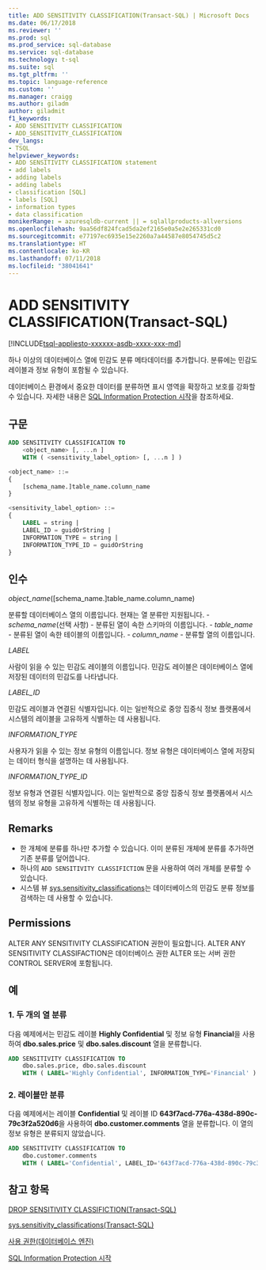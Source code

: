 ```yaml
---
title: ADD SENSITIVITY CLASSIFICATION(Transact-SQL) | Microsoft Docs
ms.date: 06/17/2018
ms.reviewer: ''
ms.prod: sql
ms.prod_service: sql-database
ms.service: sql-database
ms.technology: t-sql
ms.suite: sql
ms.tgt_pltfrm: ''
ms.topic: language-reference
ms.custom: ''
ms.manager: craigg
ms.author: giladm
author: giladmit
f1_keywords:
- ADD SENSITIVITY CLASSIFICATION
- ADD_SENSITIVITY_CLASSIFICATION
dev_langs:
- TSQL
helpviewer_keywords:
- ADD SENSITIVITY CLASSIFICATION statement
- add labels
- adding labels
- adding labels
- classification [SQL]
- labels [SQL]
- information types
- data classification
monikerRange: = azuresqldb-current || = sqlallproducts-allversions
ms.openlocfilehash: 9aa56df824fcad5da2ef2165e0a5e2e265331cd0
ms.sourcegitcommit: e77197ec6935e15e2260a7a44587e8054745d5c2
ms.translationtype: HT
ms.contentlocale: ko-KR
ms.lasthandoff: 07/11/2018
ms.locfileid: "38041641"
---
```

# <a name="add-sensitivity-classification-transact-sql"></a>ADD SENSITIVITY CLASSIFICATION(Transact-SQL)
[!INCLUDE[tsql-appliesto-xxxxxx-asdb-xxxx-xxx-md](../../includes/tsql-appliesto-xxxxxx-asdb-xxxx-xxx-md.md)]

하나 이상의 데이터베이스 열에 민감도 분류 메타데이터를 추가합니다. 분류에는 민감도 레이블과 정보 유형이 포함될 수 있습니다.  

데이터베이스 환경에서 중요한 데이터를 분류하면 표시 영역을 확장하고 보호를 강화할 수 있습니다. 자세한 내용은 [SQL Information Protection 시작](https://aka.ms/sqlip)을 참조하세요.

## <a name="syntax"></a>구문  

```sql
ADD SENSITIVITY CLASSIFICATION TO
    <object_name> [, ...n ]
    WITH ( <sensitivity_label_option> [, ...n ] )     

<object_name> ::=
{
    [schema_name.]table_name.column_name
}

<sensitivity_label_option> ::=  
{   
    LABEL = string |
    LABEL_ID = guidOrString |
    INFORMATION_TYPE = string |
    INFORMATION_TYPE_ID = guidOrString  
}
```  

## <a name="arguments"></a>인수  

*object_name*([schema_name.]table_name.column_name)

분류할 데이터베이스 열의 이름입니다. 현재는 열 분류만 지원됩니다.
    - *schema_name*(선택 사항) - 분류된 열이 속한 스키마의 이름입니다.
    - *table_name* - 분류된 열이 속한 테이블의 이름입니다.
    - *column_name* - 분류할 열의 이름입니다.

*LABEL*

사람이 읽을 수 있는 민감도 레이블의 이름입니다. 민감도 레이블은 데이터베이스 열에 저장된 데이터의 민감도를 나타냅니다.

*LABEL_ID*

민감도 레이블과 연결된 식별자입니다. 이는 일반적으로 중앙 집중식 정보 플랫폼에서 시스템의 레이블을 고유하게 식별하는 데 사용됩니다.

*INFORMATION_TYPE*

사용자가 읽을 수 있는 정보 유형의 이름입니다. 정보 유형은 데이터베이스 열에 저장되는 데이터 형식을 설명하는 데 사용됩니다.

*INFORMATION_TYPE_ID*

정보 유형과 연결된 식별자입니다. 이는 일반적으로 중앙 집중식 정보 플랫폼에서 시스템의 정보 유형을 고유하게 식별하는 데 사용됩니다.


## <a name="remarks"></a>Remarks  

- 한 개체에 분류를 하나만 추가할 수 있습니다. 이미 분류된 개체에 분류를 추가하면 기존 분류를 덮어씁니다.
- 하나의 `ADD SENSITIVITY CLASSIFICTION` 문을 사용하여 여러 개체를 분류할 수 있습니다.
- 시스템 뷰 [sys.sensitivity_classifications](../../relational-databases/system-catalog-views/sys-sensitivity-classifications-transact-sql.md)는 데이터베이스의 민감도 분류 정보를 검색하는 데 사용할 수 있습니다.


## <a name="permissions"></a>Permissions

ALTER ANY SENSITIVITY CLASSIFICATION 권한이 필요합니다. ALTER ANY SENSITIVITY CLASSIFACTION은 데이터베이스 권한 ALTER 또는 서버 권한 CONTROL SERVER에 포함됩니다.


## <a name="examples"></a>예  

### <a name="a-classifying-two-columns"></a>1. 두 개의 열 분류

다음 예제에서는 민감도 레이블 **Highly Confidential** 및 정보 유형 **Financial**을 사용하여 **dbo.sales.price** 및 **dbo.sales.discount** 열을 분류합니다.

```sql
ADD SENSITIVITY CLASSIFICATION TO
    dbo.sales.price, dbo.sales.discount
    WITH ( LABEL='Highly Confidential', INFORMATION_TYPE='Financial' )
```  

### <a name="b-classifying-only-a-label"></a>2. 레이블만 분류
다음 예제에서는 레이블 **Confidential** 및 레이블 ID **643f7acd-776a-438d-890c-79c3f2a520d6**을 사용하여 **dbo.customer.comments** 열을 분류합니다. 이 열의 정보 유형은 분류되지 않았습니다.

```sql
ADD SENSITIVITY CLASSIFICATION TO
    dbo.customer.comments
    WITH ( LABEL='Confidential', LABEL_ID='643f7acd-776a-438d-890c-79c3f2a520d6' )
```  

## <a name="see-also"></a>참고 항목  

[DROP SENSITIVITY CLASSIFICTION(Transact-SQL)](../../t-sql/statements/drop-sensitivity-classification-transact-sql.md)

[sys.sensitivity_classifications(Transact-SQL)](../../relational-databases/system-catalog-views/sys-sensitivity-classifications-transact-sql.md)

[사용 권한(데이터베이스 엔진)](https://docs.microsoft.com/en-us/sql/relational-databases/security/permissions-database-engine)

[SQL Information Protection 시작](http://aka.ms/sqlip)
